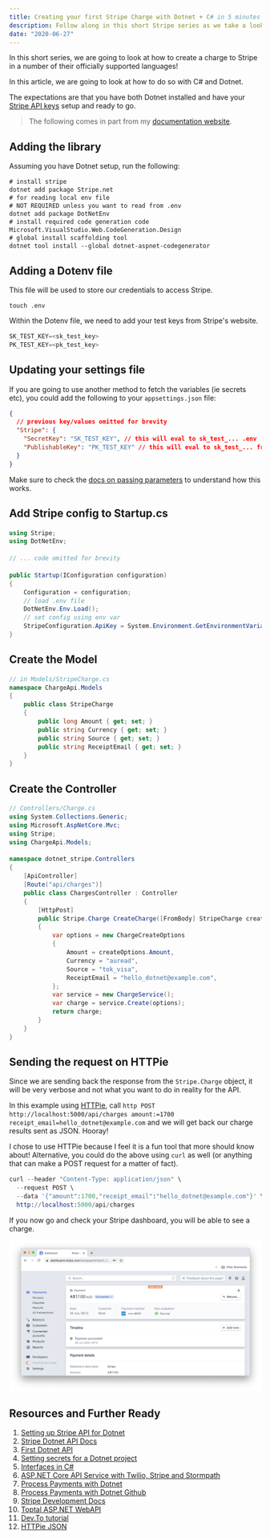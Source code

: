 ```yaml
---
title: Creating your first Stripe Charge with Dotnet + C# in 5 minutes
description: Follow along in this short Stripe series as we take a look at making a Stripe charge in a few different languages!
date: "2020-06-27"
---
```


In this short series, we are going to look at how to create a charge to Stripe in a number of their officially supported languages!

In this article, we are going to look at how to do so with C# and Dotnet.

The expectations are that you have both Dotnet installed and have your [Stripe API keys](https://stripe.com/docs/keys) setup and ready to go.

> The following comes in part from my [documentation website](https://docs.dennisokeeffe.com/manual-stripe-dotnet-stripe-configuration).

## Adding the library

Assuming you have Dotnet setup, run the following:

```shell
# install stripe
dotnet add package Stripe.net
# for reading local env file
# NOT REQUIRED unless you want to read from .env
dotnet add package DotNetEnv
# install required code generation code
Microsoft.VisualStudio.Web.CodeGeneration.Design
# global install scaffolding tool
dotnet tool install --global dotnet-aspnet-codegenerator
```

## Adding a Dotenv file

This file will be used to store our credentials to access Stripe.

```shell
touch .env
```

Within the Dotenv file, we need to add your test keys from Stripe's website.

```s
SK_TEST_KEY=<sk_test_key>
PK_TEST_KEY=<pk_test_key>
```

## Updating your settings file

If you are going to use another method to fetch the variables (ie secrets etc), you could add the following to your `appsettings.json` file:

```json
{
  // previous key/values omitted for brevity
  "Stripe": {
    "SecretKey": "SK_TEST_KEY", // this will eval to sk_test_... .env
    "PublishableKey": "PK_TEST_KEY" // this will eval to sk_test_... from .env
  }
}
```

Make sure to check the [docs on passing parameters](https://docs.microsoft.com/en-us/dotnet/csharp/programming-guide/classes-and-structs/passing-parameters) to understand how this works.

## Add Stripe config to Startup.cs

```csharp
using Stripe;
using DotNetEnv;

// ... code omitted for brevity

public Startup(IConfiguration configuration)
{
    Configuration = configuration;
    // load .env file
    DotNetEnv.Env.Load();
    // set config using env var
    StripeConfiguration.ApiKey = System.Environment.GetEnvironmentVariable("SK_TEST_KEY");
}
```

## Create the Model

```cs
// in Models/StripeCharge.cs
namespace ChargeApi.Models
{
    public class StripeCharge
    {
        public long Amount { get; set; }
        public string Currency { get; set; }
        public string Source { get; set; }
        public string ReceiptEmail { get; set; }
    }
}
```

## Create the Controller

```cs
// Controllers/Charge.cs
using System.Collections.Generic;
using Microsoft.AspNetCore.Mvc;
using Stripe;
using ChargeApi.Models;

namespace dotnet_stripe.Controllers
{
    [ApiController]
    [Route("api/charges")]
    public class ChargesController : Controller
    {
        [HttpPost]
        public Stripe.Charge CreateCharge([FromBody] StripeCharge createOptions)
        {
            var options = new ChargeCreateOptions
            {
                Amount = createOptions.Amount,
                Currency = "auread",
                Source = "tok_visa",
                ReceiptEmail = "hello_dotnet@example.com",
            };
            var service = new ChargeService();
            var charge = service.Create(options);
            return charge;
        }
    }
}
```

## Sending the request on HTTPie

Since we are sending back the response from the `Stripe.Charge` object, it will be very verbose and not what you want to do in reality for the API.

In this example using [HTTPie](https://httpie.org/), call `http POST http://localhost:5000/api/charges amount:=1700 receipt_email=hello_dotnet@example.com` and we will get back our charge results sent as JSON. Hooray!

I chose to use HTTPie because I feel it is a fun tool that more should know about! Alternative, you could do the above using `curl` as well (or anything that can make a POST request for a matter of fact).

```s
curl --header "Content-Type: application/json" \
  --request POST \
  --data '{"amount":1700,"receipt_email":"hello_dotnet@example.com"}' \
  http://localhost:5000/api/charges
```

If you now go and check your Stripe dashboard, you will be able to see a charge.

![Stripe Dashboard](../assets/2020-06-26-stripe-dashboard.png)

## Resources and Further Ready

1. [Setting up Stripe API for Dotnet](https://codebrains.io/integrate-stripe-api-with-asp-net-core-creating-customers/)
2. [Stripe Dotnet API Docs](https://stripe.com/docs/api?lang=dotnet)
3. [First Dotnet API](https://docs.microsoft.com/en-us/aspnet/core/tutorials/first-web-api?view=aspnetcore-3.1&tabs=visual-studio-mac)
4. [Setting secrets for a Dotnet project](https://docs.microsoft.com/en-us/aspnet/core/security/app-secrets?view=aspnetcore-3.1&tabs=linux)
5. [Interfaces in C#](https://docs.microsoft.com/en-us/dotnet/csharp/language-reference/keywords/interface)
6. [ASP.NET Core API Service with Twilio, Stripe and Stormpath](https://stormpath.com/blog/build-api-service-dotnet-core-twilio-stripe)
7. [Process Payments with Dotnet](https://cmatskas.com/processing-payments-and-being-pci-compliant-with-stripe-js/?utm_content=buffer55d56&utm_medium=social&utm_source=twitter.com&utm_campaign=buffer)
8. [Process Payments with Dotnet Github](https://github.com/cmatskas/StripeSample/tree/master/StripeSample)
9. [Stripe Development Docs](https://stripe.com/docs/development#create-charge)
10. [Toptal ASP.NET WebAPI](https://www.toptal.com/asp-dot-net/asp-net-web-api-tutorial)
11. [Dev.To tutorial](https://dev.to/integerman/creating-a-net-core-api-3n6d)
12. [HTTPie JSON](https://httpie.org/doc#default-behaviour)

